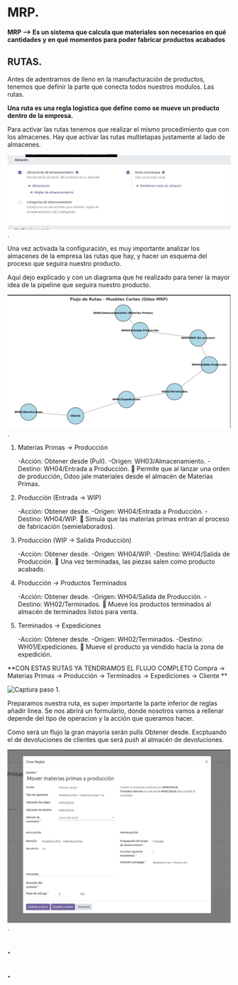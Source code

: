 # MRP.

**MRP --> Es un sistema que calcula que materiales son necesarios en qué cantidades y en qué momentos para poder fabricar productos acabados**

## RUTAS.

Antes de adentrarnos de lleno en la manufacturación de productos, tenemos que definir la parte que conecta todos nuestros modulos. Las rutas.

**Una ruta es una regla logistica que define como se mueve un producto dentro de la empresa.**

Para activar las rutas tenemos que realizar el mismo procedimiento que con los almacenes. Hay que activar las rutas multietapas justamente al lado de almacenes.

![Captura paso 1](images/Conf-rutas.png).

Una vez activada la configuración, es muy importante analizar los almacenes de la empresa las rutas que hay, y hacer un esquema del proceso que seguira nuestro producto. 

Aqui dejo explicado y con un diagrama que he realizado para tener la mayor idea de la pipeline que seguira nuestro producto. 

![Captura paso 1](images/Flujo.png).

1. Materias Primas → Producción

    -Acción: Obtener desde (Pull).
    -Origen: WH03/Almacenamiento.
    -Destino: WH04/Entrada a Producción.
    📌 Permite que al lanzar una orden de producción, Odoo jale materiales desde el almacén de Materias Primas.

2. Producción (Entrada → WIP)

    -Acción: Obtener desde.
    -Origen: WH04/Entrada a Producción.
    -Destino: WH04/WIP.
    📌 Simula que las materias primas entran al proceso de fabricación (semielaborados).

3. Producción (WIP → Salida Producción)

    -Acción: Obtener desde.
    -Origen: WH04/WIP.
    -Destino: WH04/Salida de Producción.
    📌 Una vez terminadas, las piezas salen como producto acabado.

4. Producción → Productos Terminados

    -Acción: Obtener desde.
    -Origen: WH04/Salida de Producción.
    -Destino: WH02/Terminados.
    📌 Mueve los productos terminados al almacén de terminados listos para venta.

5. Terminados → Expediciones

    -Acción: Obtener desde.
    -Origen: WH02/Terminados.
    -Destino: WH01/Expediciones.
    📌 Mueve el producto ya vendido hacia la zona de expedición.


**CON ESTAS RUTAS YA TENDRIAMOS EL FLUJO COMPLETO Compra → Materias Primas → Producción → Terminados → Expediciones → Cliente **

![Captura paso 1](images/Creacion-ruta.png).

Preparamos nuestra ruta, es super importante la parte inferior de reglas añadir linea. Se nos abrirá un formulario, donde nosotros vamos a rellenar depende del tipo de operacion y la acción que queramos hacer. 

Como será un flujo la gran mayoria serán pulls Obtener desde. Excptuando el de devoluciones de clientes que será push al almacén de devoluciones.

![Captura paso 1](images/ruta-definida.png).


## .





## .


